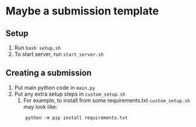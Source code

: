 Maybe a submission template
====

## Setup
1. Run `bash setup.sh`
2. To start server, run `start_server.sh`

## Creating a submission
1. Put main python code in `main.py`
2. Put any extra setup steps in `custom_setup.sh`
   1. For example, to install from some requirements.txt `custom_setup.sh` may look like:
    ```
        python -m pip install requirements.txt
    ```
